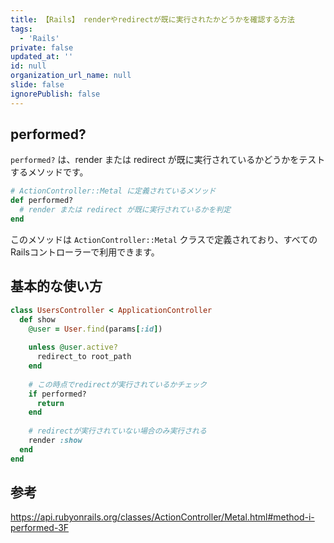 ```yaml
---
title: 【Rails】 renderやredirectが既に実行されたかどうかを確認する方法
tags:
  - 'Rails'
private: false
updated_at: ''
id: null
organization_url_name: null
slide: false
ignorePublish: false
---
```

## performed? 

`performed?` は、render または redirect が既に実行されているかどうかをテストするメソッドです。

```ruby
# ActionController::Metal に定義されているメソッド
def performed?
  # render または redirect が既に実行されているかを判定
end
```

このメソッドは `ActionController::Metal` クラスで定義されており、すべてのRailsコントローラーで利用できます。

## 基本的な使い方

```ruby
class UsersController < ApplicationController
  def show
    @user = User.find(params[:id])
    
    unless @user.active?
      redirect_to root_path
    end
    
    # この時点でredirectが実行されているかチェック
    if performed?
      return
    end
    
    # redirectが実行されていない場合のみ実行される
    render :show
  end
end
```

## 参考

https://api.rubyonrails.org/classes/ActionController/Metal.html#method-i-performed-3F
